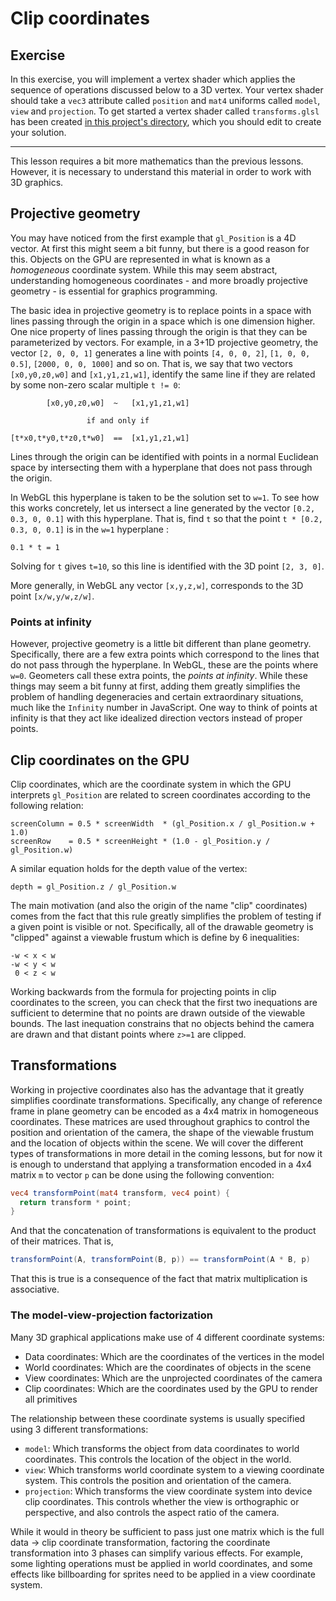 # Clip coordinates

## Exercise

In this exercise, you will implement a vertex shader which applies the sequence of operations discussed below to a 3D vertex. Your vertex shader should take a `vec3` attribute called `position` and `mat4` uniforms called `model`, `view` and `projection`. To get started a vertex shader called `transforms.glsl` has been created <a href="/open/12-geom-1" target="_blank">in this project's directory</a>, which you should edit to create your solution.

***

This lesson requires a bit more mathematics than the previous lessons.  However, it is necessary to understand this material in order to work with 3D graphics.

## Projective geometry

You may have noticed from the first example that `gl_Position` is a 4D vector. At first this might seem a bit funny, but there is a good reason for this. Objects on the GPU are represented in what is known as a *homogeneous* coordinate system. While this may seem abstract, understanding homogeneous coordinates - and more broadly projective geometry - is essential for graphics programming.

The basic idea in projective geometry is to replace points in a space with lines passing through the origin in a space which is one dimension higher. One nice property of lines passing through the origin is that they can be parameterized by vectors.  For example, in a 3+1D projective geometry, the vector `[2, 0, 0, 1]` generates a line with points `[4, 0, 0, 2]`,  `[1, 0, 0, 0.5]`, `[2000, 0, 0, 1000]` and so on.  That is, we say that two vectors `[x0,y0,z0,w0]` and `[x1,y1,z1,w1]`, identify the same line if they are related by some non-zero scalar multiple `t != 0`:

```
        [x0,y0,z0,w0]  ~   [x1,y1,z1,w1]

                 if and only if

[t*x0,t*y0,t*z0,t*w0]  ==  [x1,y1,z1,w1]
```


Lines through the origin can be identified with points in a normal Euclidean space by intersecting them with a hyperplane that does not pass through the origin.

In WebGL this hyperplane is taken to be the solution set to `w=1`.  To see how this works concretely, let us intersect a line generated by the vector `[0.2, 0.3, 0, 0.1]` with this hyperplane.  That is, find `t` so that the point `t * [0.2, 0.3, 0, 0.1]` is in the `w=1` hyperplane :

```
0.1 * t = 1
```

Solving for `t` gives `t=10`, so this line is identified with the 3D point `[2, 3, 0]`.

More generally, in WebGL any vector `[x,y,z,w]`, corresponds to the 3D point `[x/w,y/w,z/w]`.

### Points at infinity

However, projective geometry is a little bit different than plane geometry. Specifically, there are a few extra points which correspond to the lines that do not pass through the hyperplane.  In WebGL, these are the points where `w=0`. Geometers call these extra points, the *points at infinity*.  While these things may seem a bit funny at first, adding them greatly simplifies the problem of handling degeneracies and certain extraordinary situations, much like the `Infinity` number in JavaScript. One way to think of points at infinity is that they act like idealized direction vectors instead of proper points.

## Clip coordinates on the GPU

Clip coordinates, which are the coordinate system in which the GPU interprets `gl_Position` are related to screen coordinates according to the following relation:

```
screenColumn = 0.5 * screenWidth  * (gl_Position.x / gl_Position.w + 1.0)
screenRow    = 0.5 * screenHeight * (1.0 - gl_Position.y / gl_Position.w)
```

A similar equation holds for the depth value of the vertex:

```
depth = gl_Position.z / gl_Position.w
```

The main motivation (and also the origin of the name "clip" coordinates) comes from the fact that this rule greatly simplifies the problem of testing if a given point is visible or not. Specifically, all of the drawable geometry is "clipped" against a viewable frustum which is define by 6 inequalities:

```
-w < x < w
-w < y < w
 0 < z < w
```

Working backwards from the formula for projecting points in clip coordinates to the screen, you can check that the first two inequations are sufficient to determine that no points are drawn outside of the viewable bounds. The last inequation constrains that no objects behind the camera are drawn and that distant points where `z>=1` are clipped.

## Transformations

Working in projective coordinates also has the advantage that it greatly simplifies coordinate transformations. Specifically, any change of reference frame in plane geometry can be encoded as a 4x4 matrix in homogeneous coordinates.  These matrices are used throughout graphics to control the position and orientation of the camera, the shape of the viewable frustum and the location of objects within the scene.  We will cover the different types of transformations in more detail in the coming lessons, but for now it is enough to understand that applying a transformation encoded in a 4x4 matrix `m` to vector `p` can be done using the following convention:

```glsl
vec4 transformPoint(mat4 transform, vec4 point) {
  return transform * point;
}
```

And that the concatenation of transformations is equivalent to the product of their matrices.  That is,

```glsl
transformPoint(A, transformPoint(B, p)) == transformPoint(A * B, p)
```

That this is true is a consequence of the fact that matrix multiplication is associative.

### The model-view-projection factorization

Many 3D graphical applications make use of 4 different coordinate systems:

* Data coordinates: Which are the coordinates of the vertices in the model
* World coordinates: Which are the coordinates of objects in the scene
* View coordinates: Which are the unprojected coordinates of the camera
* Clip coordinates: Which are the coordinates used by the GPU to render all primitives

The relationship between these coordinate systems is usually specified using 3 different transformations:

* `model`: Which transforms the object from data coordinates to world coordinates.  This controls the location of the object in the world.
* `view`: Which transforms world coordinate system to a viewing coordinate system.  This controls the position and orientation of the camera.
* `projection`: Which transforms the view coordinate system into device clip coordinates.  This controls whether the view is orthographic or perspective, and also controls the aspect ratio of the camera.

While it would in theory be sufficient to pass just one matrix which is the full data -> clip coordinate transformation, factoring the coordinate transformation into 3 phases can simplify various effects.  For example, some lighting operations must be applied in world coordinates, and some effects like billboarding for sprites need to be applied in a view coordinate system.
